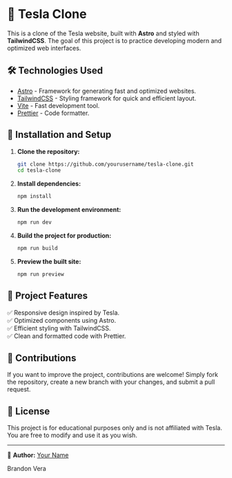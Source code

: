 # 🚗 Tesla Clone

This is a clone of the Tesla website, built with **Astro** and styled with **TailwindCSS**. The goal of this project is to practice developing modern and optimized web interfaces.

## 🛠️ Technologies Used

- [Astro](https://astro.build/) - Framework for generating fast and optimized websites.
- [TailwindCSS](https://tailwindcss.com/) - Styling framework for quick and efficient layout.
- [Vite](https://vitejs.dev/) - Fast development tool.
- [Prettier](https://prettier.io/) - Code formatter.

## 📂 Installation and Setup

1. **Clone the repository:**

   ```bash
   git clone https://github.com/yourusername/tesla-clone.git
   cd tesla-clone
   ```

2. **Install dependencies:**

   ```bash
   npm install
   ```

3. **Run the development environment:**

   ```bash
   npm run dev
   ```

4. **Build the project for production:**

   ```bash
   npm run build
   ```

5. **Preview the built site:**

   ```bash
   npm run preview
   ```

## 🌟 Project Features

✅ Responsive design inspired by Tesla.\
✅ Optimized components using Astro.\
✅ Efficient styling with TailwindCSS.\
✅ Clean and formatted code with Prettier.

## 🚀 Contributions

If you want to improve the project, contributions are welcome! Simply fork the repository, create a new branch with your changes, and submit a pull request.

## 📜 License

This project is for educational purposes only and is not affiliated with Tesla. You are free to modify and use it as you wish.

---

🔗 **Author:** [Your Name](https://github.com/yourusername)

Brandon Vera
